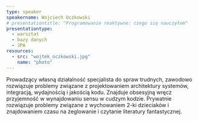 ```yaml
---
type: speaker
speakername: Wojciech Oczkowski 
# presentationtitle: "Programowanie reaktywne: czego się nauczyłem"
presentationtype: 
  - warsztat
  - bazy danych
  - JPA
resources:
  - src: "wojtek_oczkowski.jpg"
    name: "photo"
---
```


Prowadzący własną działalność specjalista do spraw trudnych, zawodowo rozwiązuje problemy związane z projektowaniem architektury systemów, integracją, wydajnością i jakością kodu. Znajduje obsesyjną wręcz przyjemność w wynajdowaniu sensu w cudzym kodzie. Prywatnie rozwiązuje problemy związane z wychowaniem 2-ki dzieciaków i znajdowaniem czasu na żeglowanie i czytanie literatury fantastycznej.